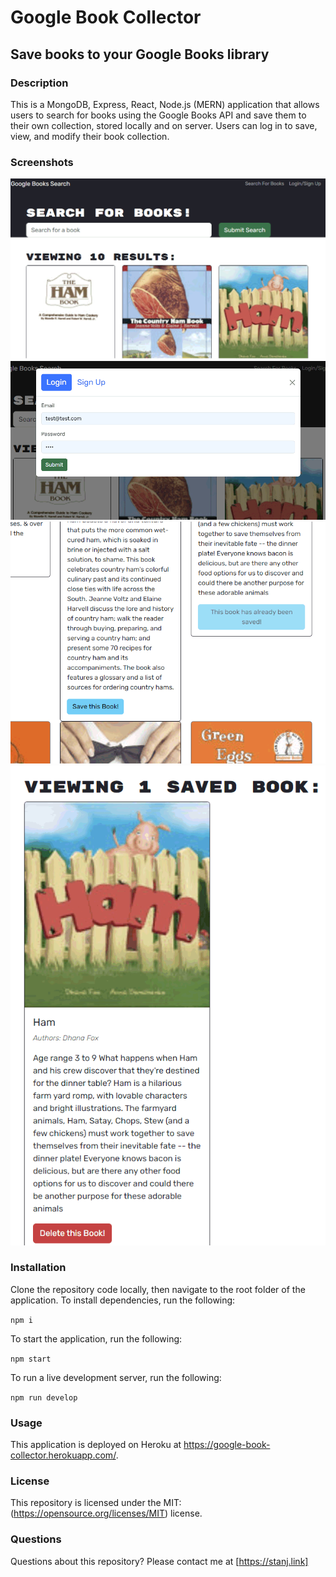 # Google Book Collector
## Save books to your Google Books library

### Description

This is a MongoDB, Express, React, Node.js (MERN) application that allows users to search for books using the Google Books API and save them to their own collection, stored locally and on server.
Users can log in to save, view, and modify their book collection.

### Screenshots

![Searching for books](./images/search.png)
![User log in modal](./images/login.png)
![Saving a book](./images/savedbook.png)
![User's book collection](./images/savedbook2.png)


### Installation

Clone the repository code locally, then navigate to the root folder of the application.
To install dependencies, run the following:

`
npm i
`

To start the application, run the following:

`
npm start
`

To run a live development server, run the following:

`
npm run develop
`

### Usage

This application is deployed on Heroku at https://google-book-collector.herokuapp.com/.

### License

This repository is licensed under the MIT: (https://opensource.org/licenses/MIT) license.

### Questions

Questions about this repository? Please contact me at [https://stanj.link]


